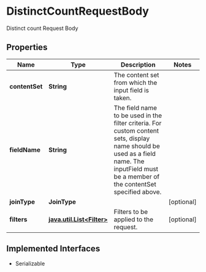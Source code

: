 

# DistinctCountRequestBody

Distinct count Request Body

## Properties

Name | Type | Description | Notes
------------ | ------------- | ------------- | -------------
**contentSet** | **String** | The content set from which the input field is taken. | 
**fieldName** | **String** | The field name to be used in the filter criteria. For custom content sets, display name should be used as a field name. The inputField must be a member of the contentSet specified above. | 
**joinType** | **JoinType** |  |  [optional]
**filters** | [**java.util.List&lt;Filter&gt;**](Filter.md) | Filters to be applied to the request. |  [optional]


## Implemented Interfaces

* Serializable


